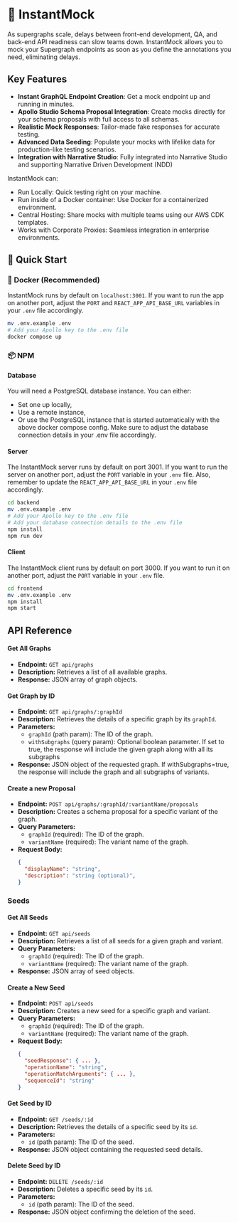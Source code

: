 # 🚀 InstantMock

As supergraphs scale, delays between front-end development, QA, and back-end API readiness can slow teams down. InstantMock allows you to mock your Supergraph endpoints as soon as you define the annotations you need, eliminating delays.

## Key Features
- **Instant GraphQL Endpoint Creation**: Get a mock endpoint up and running in minutes. 
- **Apollo Studio Schema Proposal Integration**: Create mocks directly for your schema proposals with full access to all schemas.
- **Realistic Mock Responses**: Tailor-made fake responses for accurate testing.
- **Advanced Data Seeding**: Populate your mocks with lifelike data for production-like testing scenarios.
- **Integration with Narrative Studio**: Fully integrated into Narrative Studio and supporting Narrative Driven Development (NDD)

InstantMock can:
- Run Locally: Quick testing right on your machine.
- Run inside of a Docker container: Use Docker for a containerized environment.
- Central Hosting: Share mocks with multiple teams using our AWS CDK templates.
- Works with Corporate Proxies: Seamless integration in enterprise environments.

## 🚀 Quick Start

### 🐳 Docker (Recommended)
InstantMock runs by default on `localhost:3001`. If you want to run the app on another port, adjust the `PORT` and `REACT_APP_API_BASE_URL` variables in your `.env` file accordingly.

```bash
mv .env.example .env
# Add your Apollo key to the .env file
docker compose up
```

### 📦 NPM
#### Database
You will need a PostgreSQL database instance. You can either:
- Set one up locally,
- Use a remote instance, 
- Or use the PostgreSQL instance that is started automatically with the above docker compose config.
Make sure to adjust the database connection details in your .env file accordingly.

#### Server
The InstantMock server runs by default on port 3001. If you want to run the server on another port, adjust the `PORT` variable in your `.env` file. Also, remember to update the `REACT_APP_API_BASE_URL` in your `.env` file accordingly.
```bash
cd backend
mv .env.example .env
# Add your Apollo key to the .env file
# Add your database connection details to the .env file
npm install
npm run dev
```

#### Client
The InstantMock client runs by default on port 3000. If you want to run it on another port, adjust the `PORT` variable in your `.env` file.
```bash
cd frontend
mv .env.example .env
npm install
npm start
```

## API Reference

#### Get All Graphs
- **Endpoint:** `GET api/graphs`
- **Description:** Retrieves a list of all available graphs.
- **Response:** JSON array of graph objects.

#### Get Graph by ID
- **Endpoint:** `GET api/graphs/:graphId`
- **Description:** Retrieves the details of a specific graph by its `graphId`.
- **Parameters:**
    - `graphId` (path param): The ID of the graph.
    - `withSubgraphs` (query param): Optional boolean parameter. If set to true, the response will include the given graph along with all its subgraphs
- **Response:** JSON object of the requested graph. If withSubgraphs=true, the response will include the graph and all subgraphs of variants.

#### Create a new Proposal
- **Endpoint:** `POST api/graphs/:graphId/:variantName/proposals`
- **Description:** Creates a schema proposal for a specific variant of the graph.
- **Query Parameters:**
    - `graphId` (required): The ID of the graph.
    - `variantName` (required): The variant name of the graph.
- **Request Body:**
  ```json
  {
    "displayName": "string",
    "description": "string (optional)",
  }

### Seeds

#### Get All Seeds
- **Endpoint:** `GET api/seeds`
- **Description:** Retrieves a list of all seeds for a given graph and variant.
- **Query Parameters:**
    - `graphId` (required): The ID of the graph.
    - `variantName` (required): The variant name of the graph.
- **Response:** JSON array of seed objects.

#### Create a New Seed
- **Endpoint:** `POST api/seeds`
- **Description:** Creates a new seed for a specific graph and variant.
- **Query Parameters:**
    - `graphId` (required): The ID of the graph.
    - `variantName` (required): The variant name of the graph.
- **Request Body:**
  ```json
  {
    "seedResponse": { ... },
    "operationName": "string",
    "operationMatchArguments": { ... },
    "sequenceId": "string"
  }

#### Get Seed by ID
- **Endpoint:** `GET /seeds/:id`
- **Description:** Retrieves the details of a specific seed by its `id`.
- **Parameters:**
    - `id` (path param): The ID of the seed.
- **Response:** JSON object containing the requested seed details.

#### Delete Seed by ID
- **Endpoint:** `DELETE /seeds/:id`
- **Description:** Deletes a specific seed by its `id`.
- **Parameters:**
    - `id` (path param): The ID of the seed.
- **Response:** JSON object confirming the deletion of the seed.
